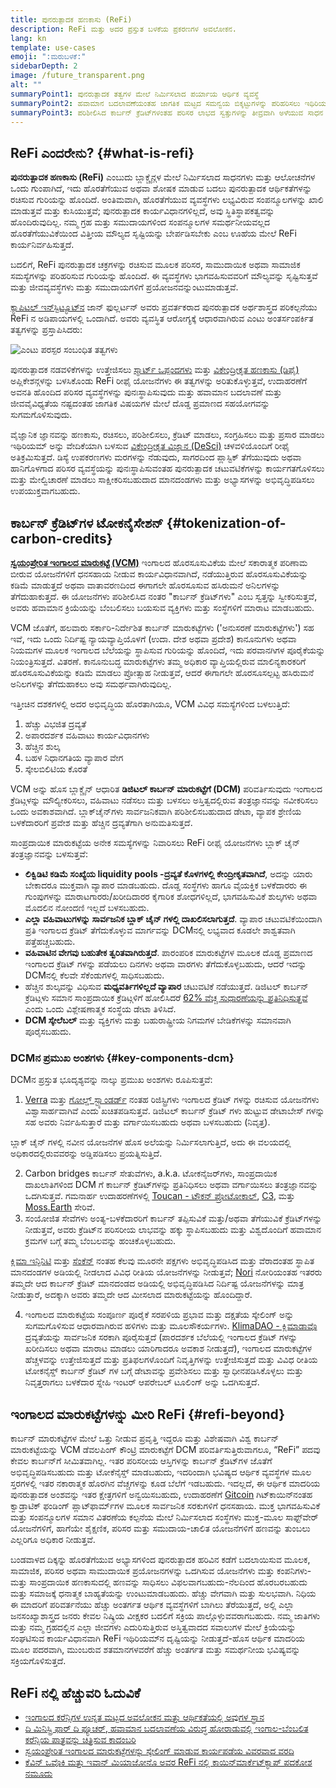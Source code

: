 ```yaml
---
title: ಪುನರುತ್ಪಾದಕ ಹಣಕಾಸು (ReFi)
description: ReFi ಮತ್ತು ಅದರ ಪ್ರಸ್ತುತ ಬಳಕೆಯ ಪ್ರಕರಣಗಳ ಅವಲೋಕನ.
lang: kn
template: use-cases
emoji: ":ಮರುಬಳಕೆ:"
sidebarDepth: 2
image: /future_transparent.png
alt: ""
summaryPoint1: ಪುನರುತ್ಪಾದಕ ತತ್ವಗಳ ಮೇಲೆ ನಿರ್ಮಿಸಲಾದ ಪರ್ಯಾಯ ಆರ್ಥಿಕ ವ್ಯವಸ್ಥೆ
summaryPoint2: ಹವಾಮಾನ ಬದಲಾವಣೆಯಂತಹ ಜಾಗತಿಕ ಮಟ್ಟದ ಸಮನ್ವಯ ಬಿಕ್ಕಟ್ಟುಗಳನ್ನು ಪರಿಹರಿಸಲು ಇಥಿರಿಯಮ್ಅನ್ನು ಬಳಸಿಕೊಳ್ಳುವ ಪ್ರಯತ್ನ
summaryPoint3: ಪರಿಶೀಲಿಸಿದ ಕಾರ್ಬನ್ ಕ್ರೆಡಿಟ್‌ಗಳಂತಹ ಪರಿಸರ ಲಾಭದ ಸ್ವತ್ತುಗಳನ್ನು ತೀವ್ರವಾಗಿ ಅಳೆಯುವ ಸಾಧನ
---
```


## ReFi ಎಂದರೇನು? {#what-is-refi}

**ಪುನರುತ್ಪಾದಕ ಹಣಕಾಸು (ReFi)** ಎಂಬುದು ಬ್ಲಾಕ್ಚೈನ್ಗಳ ಮೇಲೆ ನಿರ್ಮಿಸಲಾದ ಸಾಧನಗಳು ಮತ್ತು ಆಲೋಚನೆಗಳ ಒಂದು ಗುಂಪಾಗಿದೆ, ಇದು ಹೊರತೆಗೆಯುವ ಅಥವಾ ಶೋಷಕ ಮಾಡುವ ಬದಲು ಪುನರುತ್ಪಾದಕ ಆರ್ಥಿಕತೆಗಳನ್ನು ರಚಿಸುವ ಗುರಿಯನ್ನು ಹೊಂದಿದೆ. ಅಂತಿಮವಾಗಿ, ಹೊರತೆಗೆಯುವ ವ್ಯವಸ್ಥೆಗಳು ಲಭ್ಯವಿರುವ ಸಂಪನ್ಮೂಲಗಳನ್ನು ಖಾಲಿ ಮಾಡುತ್ತವೆ ಮತ್ತು ಕುಸಿಯುತ್ತವೆ; ಪುನರುತ್ಪಾದಕ ಕಾರ್ಯವಿಧಾನಗಳಿಲ್ಲದೆ, ಅವು ಸ್ಥಿತಿಸ್ಥಾಪಕತ್ವವನ್ನು ಹೊಂದಿರುವುದಿಲ್ಲ. ನಮ್ಮ ಗ್ರಹ ಮತ್ತು ಸಮುದಾಯಗಳಿಂದ ಸಂಪನ್ಮೂಲಗಳ ಸಮರ್ಥನೀಯವಲ್ಲದ ಹೊರತೆಗೆಯುವಿಕೆಯಿಂದ ವಿತ್ತೀಯ ಮೌಲ್ಯದ ಸೃಷ್ಟಿಯನ್ನು ಬೇರ್ಪಡಿಸಬೇಕು ಎಂಬ ಊಹೆಯ ಮೇಲೆ ReFi ಕಾರ್ಯನಿರ್ವಹಿಸುತ್ತದೆ.

ಬದಲಿಗೆ, ReFi ಪುನರುತ್ಪಾದಕ ಚಕ್ರಗಳನ್ನು ರಚಿಸುವ ಮೂಲಕ ಪರಿಸರ, ಸಾಮುದಾಯಿಕ ಅಥವಾ ಸಾಮಾಜಿಕ ಸಮಸ್ಯೆಗಳನ್ನು ಪರಿಹರಿಸುವ ಗುರಿಯನ್ನು ಹೊಂದಿದೆ. ಈ ವ್ಯವಸ್ಥೆಗಳು ಭಾಗವಹಿಸುವವರಿಗೆ ಮೌಲ್ಯವನ್ನು ಸೃಷ್ಟಿಸುತ್ತವೆ ಮತ್ತು ಜೀವವ್ಯವಸ್ಥೆಗಳು ಮತ್ತು ಸಮುದಾಯಗಳಿಗೆ ಪ್ರಯೋಜನವನ್ನುಂಟುಮಾಡುತ್ತವೆ.

[ಕ್ಯಾಪಿಟಲ್ ಇನ್‍ಸ್ಟಿಟ್ಯೂಟ್‍ನ](https://capitalinstitute.org) ಜಾನ್ ಫುಲ್ಲರ್ಟನ್ ಅವರು ಪ್ರವರ್ತಕರಾದ ಪುನರುತ್ಪಾದಕ ಅರ್ಥಶಾಸ್ತ್ರದ ಪರಿಕಲ್ಪನೆಯು ReFi ನ ಅಡಿಪಾಯಗಳಲ್ಲಿ ಒಂದಾಗಿದೆ. ಅವರು ವ್ಯವಸ್ಥಿತ ಆರೋಗ್ಯಕ್ಕೆ ಆಧಾರವಾಗಿರುವ ಎಂಟು ಅಂತರ್ಸಂಪರ್ಕಿತ ತತ್ವಗಳನ್ನು ಪ್ರಸ್ತಾಪಿಸಿದರು:

![ಎಂಟು ಪರಸ್ಪರ ಸಂಬಂಧಿತ ತತ್ವಗಳು](refi-regenerative-economy-diagram.png)

ಪುನರುತ್ಪಾದಕ ನಡವಳಿಕೆಗಳನ್ನು ಉತ್ತೇಜಿಸಲು [ಸ್ಮಾರ್ಟ್ ಒಪ್ಪಂದಗಳು](/developers/docs/smart-contracts/) ಮತ್ತು [ವಿಕೇಂದ್ರೀಕೃತ ಹಣಕಾಸು (ಡಿಫೈ)](/defi/) ಅಪ್ಲಿಕೇಶನ್ಗಳನ್ನು ಬಳಸಿಕೊಂಡು ReFi ರೀಫೈ ಯೋಜನೆಗಳು ಈ ತತ್ವಗಳನ್ನು ಅರಿತುಕೊಳ್ಳುತ್ತವೆ, ಉದಾಹರಣೆಗೆ ಅವನತಿ ಹೊಂದಿದ ಪರಿಸರ ವ್ಯವಸ್ಥೆಗಳನ್ನು ಪುನಃಸ್ಥಾಪಿಸುವುದು ಮತ್ತು ಹವಾಮಾನ ಬದಲಾವಣೆ ಮತ್ತು ಜೀವವೈವಿಧ್ಯತೆಯ ನಷ್ಟದಂತಹ ಜಾಗತಿಕ ವಿಷಯಗಳ ಮೇಲೆ ದೊಡ್ಡ ಪ್ರಮಾಣದ ಸಹಯೋಗವನ್ನು ಸುಗಮಗೊಳಿಸುವುದು.

ವೈಜ್ಞಾನಿಕ ಜ್ಞಾನವನ್ನು ಹಣಕಾಸು, ರಚಿಸಲು, ಪರಿಶೀಲಿಸಲು, ಕ್ರೆಡಿಟ್ ಮಾಡಲು, ಸಂಗ್ರಹಿಸಲು ಮತ್ತು ಪ್ರಸಾರ ಮಾಡಲು ಇಥಿರಿಯಮ್ ಅನ್ನು ವೇದಿಕೆಯಾಗಿ ಬಳಸುವ [ವಿಕೇಂದ್ರೀಕೃತ ವಿಜ್ಞಾನ (DeSci)](/desci/) ಚಳವಳಿಯೊಂದಿಗೆ ರೀಫೈ ಅತಿಕ್ರಮಿಸುತ್ತದೆ. ಡಿಸ್ಯೆ ಉಪಕರಣಗಳು ಮರಗಳನ್ನು ನೆಡುವುದು, ಸಾಗರದಿಂದ ಪ್ಲಾಸ್ಟಿಕ್ ತೆಗೆಯುವುದು ಅಥವಾ ಹಾನಿಗೊಳಗಾದ ಪರಿಸರ ವ್ಯವಸ್ಥೆಯನ್ನು ಪುನಃಸ್ಥಾಪಿಸುವಂತಹ ಪುನರುತ್ಪಾದಕ ಚಟುವಟಿಕೆಗಳನ್ನು ಕಾರ್ಯಗತಗೊಳಿಸಲು ಮತ್ತು ಮೇಲ್ವಿಚಾರಣೆ ಮಾಡಲು ಸಾಕ್ಷೀಕರಿಸಬಹುದಾದ ಮಾನದಂಡಗಳು ಮತ್ತು ಅಭ್ಯಾಸಗಳನ್ನು ಅಭಿವೃದ್ಧಿಪಡಿಸಲು ಉಪಯುಕ್ತವಾಗಬಹುದು.

## ಕಾರ್ಬನ್ ಕ್ರೆಡಿಟ್‌ಗಳ ಟೋಕನೈಸೇಶನ್ {#tokenization-of-carbon-credits}

**[ಸ್ವಯಂಪ್ರೇರಿತ ಇಂಗಾಲದ ಮಾರುಕಟ್ಟೆ (VCM)](https://climatefocus.com/so-what-voluntary-carbon-market-exactly/)** ಇಂಗಾಲದ ಹೊರಸೂಸುವಿಕೆಯ ಮೇಲೆ ಸಕಾರಾತ್ಮಕ ಪರಿಣಾಮ ಬೀರುವ ಯೋಜನೆಗಳಿಗೆ ಧನಸಹಾಯ ನೀಡುವ ಕಾರ್ಯವಿಧಾನವಾಗಿದೆ, ನಡೆಯುತ್ತಿರುವ ಹೊರಸೂಸುವಿಕೆಯನ್ನು ಕಡಿಮೆ ಮಾಡುತ್ತದೆ ಅಥವಾ ವಾತಾವರಣದಿಂದ ಈಗಾಗಲೇ ಹೊರಸೂಸುವ ಹಸಿರುಮನೆ ಅನಿಲಗಳನ್ನು ತೆಗೆದುಹಾಕುತ್ತದೆ. ಈ ಯೋಜನೆಗಳು ಪರಿಶೀಲಿಸಿದ ನಂತರ "ಕಾರ್ಬನ್ ಕ್ರೆಡಿಟ್‌ಗಳು" ಎಂಬ ಸ್ವತ್ತನ್ನು ಸ್ವೀಕರಿಸುತ್ತವೆ, ಅವರು ಹವಾಮಾನ ಕ್ರಿಯೆಯನ್ನು ಬೆಂಬಲಿಸಲು ಬಯಸುವ ವ್ಯಕ್ತಿಗಳು ಮತ್ತು ಸಂಸ್ಥೆಗಳಿಗೆ ಮಾರಾಟ ಮಾಡಬಹುದು.

VCM ಜೊತೆಗೆ, ಹಲವಾರು ಸರ್ಕಾರಿ-ನಿರ್ದೇಶಿತ ಕಾರ್ಬನ್ ಮಾರುಕಟ್ಟೆಗಳು ('ಅನುಸರಣೆ ಮಾರುಕಟ್ಟೆಗಳು') ಸಹ ಇವೆ, ಇದು ಒಂದು ನಿರ್ದಿಷ್ಟ ನ್ಯಾಯವ್ಯಾಪ್ತಿಯೊಳಗೆ (ಉದಾ. ದೇಶ ಅಥವಾ ಪ್ರದೇಶ) ಕಾನೂನುಗಳು ಅಥವಾ ನಿಯಮಗಳ ಮೂಲಕ ಇಂಗಾಲದ ಬೆಲೆಯನ್ನು ಸ್ಥಾಪಿಸುವ ಗುರಿಯನ್ನು ಹೊಂದಿದೆ, ಇದು ಪರವಾನಗಿಗಳ ಪೂರೈಕೆಯನ್ನು ನಿಯಂತ್ರಿಸುತ್ತದೆ. ವಿತರಣೆ. ಕಾನೂನುಬದ್ಧ ಮಾರುಕಟ್ಟೆಗಳು ತಮ್ಮ ಅಧಿಕಾರ ವ್ಯಾಪ್ತಿಯಲ್ಲಿರುವ ಮಾಲಿನ್ಯಕಾರಕರಿಗೆ ಹೊರಸೂಸುವಿಕೆಯನ್ನು ಕಡಿಮೆ ಮಾಡಲು ಪ್ರೋತ್ಸಾಹ ನೀಡುತ್ತವೆ, ಆದರೆ ಈಗಾಗಲೇ ಹೊರಸೂಸಲ್ಪಟ್ಟ ಹಸಿರುಮನೆ ಅನಿಲಗಳನ್ನು ತೆಗೆದುಹಾಕಲು ಅವು ಸಮರ್ಥವಾಗಿರುವುದಿಲ್ಲ.

ಇತ್ತೀಚಿನ ದಶಕಗಳಲ್ಲಿ ಅದರ ಅಭಿವೃದ್ಧಿಯ ಹೊರತಾಗಿಯೂ, VCM ವಿವಿಧ ಸಮಸ್ಯೆಗಳಿಂದ ಬಳಲುತ್ತಿದೆ:

1. ಹೆಚ್ಚು ವಿಭಜಿತ ದ್ರವ್ಯತೆ
2. ಅಪಾರದರ್ಶಕ ವಹಿವಾಟು ಕಾರ್ಯವಿಧಾನಗಳು
3. ಹೆಚ್ಚಿನ ಶುಲ್ಕ
4. ಬಹಳ ನಿಧಾನಗತಿಯ ವ್ಯಾಪಾರ ವೇಗ
5. ಸ್ಕೇಲಬಿಲಿಟಿಯ ಕೊರತೆ

VCM ಅನ್ನು ಹೊಸ ಬ್ಲಾಕ್ಚೈನ್ ಆಧಾರಿತ **ಡಿಜಿಟಲ್ ಕಾರ್ಬನ್ ಮಾರುಕಟ್ಟೆಗೆ (DCM)** ಪರಿವರ್ತಿಸುವುದು ಇಂಗಾಲದ ಕ್ರೆಡಿಟ್ಗಳನ್ನು ಮೌಲ್ಯೀಕರಿಸಲು, ವಹಿವಾಟು ನಡೆಸಲು ಮತ್ತು ಬಳಸಲು ಅಸ್ತಿತ್ವದಲ್ಲಿರುವ ತಂತ್ರಜ್ಞಾನವನ್ನು ನವೀಕರಿಸಲು ಒಂದು ಅವಕಾಶವಾಗಿದೆ. ಬ್ಲಾಕ್‌ಚೈನ್‌ಗಳು ಸಾರ್ವಜನಿಕವಾಗಿ ಪರಿಶೀಲಿಸಬಹುದಾದ ಡೇಟಾ, ವ್ಯಾಪಕ ಶ್ರೇಣಿಯ ಬಳಕೆದಾರರಿಗೆ ಪ್ರವೇಶ ಮತ್ತು ಹೆಚ್ಚಿನ ದ್ರವ್ಯತೆಗಾಗಿ ಅನುಮತಿಸುತ್ತದೆ.

ಸಾಂಪ್ರದಾಯಿಕ ಮಾರುಕಟ್ಟೆಯ ಅನೇಕ ಸಮಸ್ಯೆಗಳನ್ನು ನಿವಾರಿಸಲು ReFi ರೀಫೈ ಯೋಜನೆಗಳು ಬ್ಲಾಕ್ ಚೈನ್ ತಂತ್ರಜ್ಞಾನವನ್ನು ಬಳಸುತ್ತವೆ:

- **ಲಿಕ್ವಿಡಿಟಿ ಕಡಿಮೆ ಸಂಖ್ಯೆಯ liquidity pools -ದ್ರವ್ಯತೆ ಕೊಳಗಳಲ್ಲಿ ಕೇಂದ್ರೀಕೃತವಾಗಿದೆ**, ಅದನ್ನು ಯಾರು ಬೇಕಾದರೂ ಮುಕ್ತವಾಗಿ ವ್ಯಾಪಾರ ಮಾಡಬಹುದು. ದೊಡ್ಡ ಸಂಸ್ಥೆಗಳು ಹಾಗೂ ವೈಯಕ್ತಿಕ ಬಳಕೆದಾರರು ಈ ಗುಂಪುಗಳನ್ನು ಮಾರಾಟಗಾರರು/ಖರೀದಿದಾರರ ಕೈಗಾರಿಕ ಶೋಧಗಳಿಲ್ಲದೆ, ಭಾಗವಹಿಸುವಿಕೆ ಶುಲ್ಕಗಳು ಅಥವಾ ಮೊದಲಿನ ನೋಂದಣಿ ಇಲ್ಲದೆ ಬಳಸಬಹುದು.
- **ಎಲ್ಲಾ ವಹಿವಾಟುಗಳನ್ನು ಸಾರ್ವಜನಿಕ ಬ್ಲಾಕ್ ಚೈನ್ ಗಳಲ್ಲಿ ದಾಖಲಿಸಲಾಗುತ್ತದೆ**. ವ್ಯಾಪಾರ ಚಟುವಟಿಕೆಯಿಂದಾಗಿ ಪ್ರತಿ ಇಂಗಾಲದ ಕ್ರೆಡಿಟ್ ತೆಗೆದುಕೊಳ್ಳುವ ಮಾರ್ಗವನ್ನು DCMನಲ್ಲಿ ಲಭ್ಯವಾದ ಕೂಡಲೇ ಶಾಶ್ವತವಾಗಿ ಪತ್ತೆಹಚ್ಚಬಹುದು.
- **ವಹಿವಾಟಿನ ವೇಗವು ಬಹುತೇಕ ತ್ವರಿತವಾಗಿರುತ್ತದೆ**. ಪಾರಂಪರಿಕ ಮಾರುಕಟ್ಟೆಗಳ ಮೂಲಕ ದೊಡ್ಡ ಪ್ರಮಾಣದ ಇಂಗಾಲದ ಕ್ರೆಡಿಟ್ ಗಳನ್ನು ಪಡೆಯಲು ದಿನಗಳು ಅಥವಾ ವಾರಗಳು ತೆಗೆದುಕೊಳ್ಳಬಹುದು, ಆದರೆ ಇದನ್ನು DCMನಲ್ಲಿ ಕೆಲವೇ ಸೆಕೆಂಡುಗಳಲ್ಲಿ ಸಾಧಿಸಬಹುದು.
- ಹೆಚ್ಚಿನ ಶುಲ್ಕವನ್ನು ವಿಧಿಸುವ **ಮಧ್ಯವರ್ತಿಗಳಿಲ್ಲದೆ ವ್ಯಾಪಾರ** ಚಟುವಟಿಕೆ ನಡೆಯುತ್ತದೆ. ಡಿಜಿಟಲ್ ಕಾರ್ಬನ್ ಕ್ರೆಡಿಟ್ಗಳು ಸಮಾನ ಸಾಂಪ್ರದಾಯಿಕ ಕ್ರೆಡಿಟ್ಗಳಿಗೆ ಹೋಲಿಸಿದರೆ [62% ವೆಚ್ಚ ಸುಧಾರಣೆಯನ್ನು ಪ್ರತಿನಿಧಿಸುತ್ತವೆ](https://www.klimadao.finance/blog/klimadao-analysis-of-the-base-carbon-tonne) ಎಂದು ಒಂದು ವಿಶ್ಲೇಷಣಾತ್ಮಕ ಸಂಸ್ಥೆಯ ಡೇಟಾ ತಿಳಿಸಿದೆ.
- **DCM ಸ್ಕೇಲೆಬಲ್** ಮತ್ತು ವ್ಯಕ್ತಿಗಳು ಮತ್ತು ಬಹುರಾಷ್ಟ್ರೀಯ ನಿಗಮಗಳ ಬೇಡಿಕೆಗಳನ್ನು ಸಮಾನವಾಗಿ ಪೂರೈಸಬಹುದು.

### DCMನ ಪ್ರಮುಖ ಅಂಶಗಳು {#key-components-dcm}

DCMನ ಪ್ರಸ್ತುತ ಭೂದೃಶ್ಯವನ್ನು ನಾಲ್ಕು ಪ್ರಮುಖ ಅಂಶಗಳು ರೂಪಿಸುತ್ತವೆ:

1. [Verra](https://verra.org/project/vcs-program/registry-system/) ಮತ್ತು [ಗೋಲ್ಡ್ ಸ್ಟ್ಯಾಂಡರ್ಡ್](https://www.goldstandard.org/) ನಂತಹ ರಿಜಿಸ್ಟ್ರಿಗಳು ಇಂಗಾಲದ ಕ್ರೆಡಿಟ್ ಗಳನ್ನು ರಚಿಸುವ ಯೋಜನೆಗಳು ವಿಶ್ವಾಸಾರ್ಹವಾಗಿವೆ ಎಂದು ಖಚಿತಪಡಿಸುತ್ತವೆ. ಡಿಜಿಟಲ್ ಕಾರ್ಬನ್ ಕ್ರೆಡಿಟ್ ಗಳು ಹುಟ್ಟುವ ಡೇಟಾಬೇಸ್ ಗಳನ್ನು ಸಹ ಅವರು ನಿರ್ವಹಿಸುತ್ತಾರೆ ಮತ್ತು ವರ್ಗಾಯಿಸಬಹುದು ಅಥವಾ ಬಳಸಬಹುದು (ನಿವೃತ್ತ).

ಬ್ಲಾಕ್ ಚೈನ್ ಗಳಲ್ಲಿ ನವೀನ ಯೋಜನೆಗಳ ಹೊಸ ಅಲೆಯನ್ನು ನಿರ್ಮಿಸಲಾಗುತ್ತಿದೆ, ಅದು ಈ ವಲಯದಲ್ಲಿ ಅಧಿಕಾರದಲ್ಲಿರುವವರನ್ನು ಅಡ್ಡಿಪಡಿಸಲು ಪ್ರಯತ್ನಿಸುತ್ತಿದೆ.

2. Carbon bridges ಕಾರ್ಬನ್ ಸೇತುವೆಗಳು, a.k.a. ಟೋಕನೈಜರ್‌ಗಳು, ಸಾಂಪ್ರದಾಯಿಕ ದಾಖಲಾತಿಗಳಿಂದ DCM ಗೆ ಕಾರ್ಬನ್ ಕ್ರೆಡಿಟ್‌ಗಳನ್ನು ಪ್ರತಿನಿಧಿಸಲು ಅಥವಾ ವರ್ಗಾಯಿಸಲು ತಂತ್ರಜ್ಞಾನವನ್ನು ಒದಗಿಸುತ್ತವೆ. ಗಮನಾರ್ಹ ಉದಾಹರಣೆಗಳಲ್ಲಿ [Toucan - ಟೌಕನ್ ಪ್ರೋಟೋಕಾಲ್](https://toucan.earth/), [C3](https://c3.app/), ಮತ್ತು [Moss.Earth](https://moss.earth/) ಸೇರಿವೆ.
3. ಸಂಯೋಜಿತ ಸೇವೆಗಳು ಅಂತ್ಯ-ಬಳಕೆದಾರರಿಗೆ ಕಾರ್ಬನ್ ತಪ್ಪಿಸುವಿಕೆ ಮತ್ತು/ಅಥವಾ ತೆಗೆಯುವಿಕೆ ಕ್ರೆಡಿಟ್‌ಗಳನ್ನು ನೀಡುತ್ತವೆ, ಅವರು ಕ್ರೆಡಿಟ್‌ನ ಪರಿಸರೀಯ ಲಾಭವನ್ನು ಹಕ್ಕು ಸ್ಥಾಪಿಸಬಹುದು ಮತ್ತು ವಿಶ್ವದೊಂದಿಗೆ ಹವಾಮಾನ ಕ್ರಮಗಳ ಬಗ್ಗೆ ತಮ್ಮ ಬೆಂಬಲವನ್ನು ಹಂಚಿಕೊಳ್ಳಬಹುದು.

[ಕ್ಲಿಮಾ ಇನ್ಫಿನಿಟಿ](https://www.klimadao.finance/infinity) ಮತ್ತು [ಸೆಂಕೆನ್](https://senken.io/) ನಂತಹ ಕೆಲವು ಮೂರನೇ ಪಕ್ಷಗಳು ಅಭಿವೃದ್ಧಿಪಡಿಸಿದ ಮತ್ತು ವೆರಾದಂತಹ ಸ್ಥಾಪಿತ ಮಾನದಂಡಗಳ ಅಡಿಯಲ್ಲಿ ನೀಡಲಾದ ವಿವಿಧ ರೀತಿಯ ಯೋಜನೆಗಳನ್ನು ನೀಡುತ್ತವೆ; [Nori](https://nori.com/) ನೋರಿಯಂತಹ ಇತರರು ತಮ್ಮದೇ ಆದ ಕಾರ್ಬನ್ ಕ್ರೆಡಿಟ್ ಮಾನದಂಡದ ಅಡಿಯಲ್ಲಿ ಅಭಿವೃದ್ಧಿಪಡಿಸಿದ ನಿರ್ದಿಷ್ಟ ಯೋಜನೆಗಳನ್ನು ಮಾತ್ರ ನೀಡುತ್ತಾರೆ, ಅದಕ್ಕಾಗಿ ಅವರು ತಮ್ಮದೇ ಆದ ಮೀಸಲಾದ ಮಾರುಕಟ್ಟೆಯನ್ನು ಹೊಂದಿದ್ದಾರೆ.

4. ಇಂಗಾಲದ ಮಾರುಕಟ್ಟೆಯ ಸಂಪೂರ್ಣ ಪೂರೈಕೆ ಸರಪಳಿಯ ಪ್ರಭಾವ ಮತ್ತು ದಕ್ಷತೆಯ ಸ್ಕೇಲಿಂಗ್ ಅನ್ನು ಸುಗಮಗೊಳಿಸುವ ಆಧಾರವಾಗಿರುವ ಹಳಿಗಳು ಮತ್ತು ಮೂಲಸೌಕರ್ಯಗಳು. [KlimaDAO - ಕ್ಲಿಮಾಡಾವೊ](http://klimadao.finance/) ದ್ರವ್ಯತೆಯನ್ನು ಸಾರ್ವಜನಿಕ ಸರಕಾಗಿ ಪೂರೈಸುತ್ತದೆ (ಪಾರದರ್ಶಕ ಬೆಲೆಯಲ್ಲಿ ಇಂಗಾಲದ ಕ್ರೆಡಿಟ್ ಗಳನ್ನು ಖರೀದಿಸಲು ಅಥವಾ ಮಾರಾಟ ಮಾಡಲು ಯಾರಿಗಾದರೂ ಅವಕಾಶ ನೀಡುತ್ತದೆ), ಇಂಗಾಲದ ಮಾರುಕಟ್ಟೆಗಳ ಹೆಚ್ಚಳವನ್ನು ಉತ್ತೇಜಿಸುತ್ತದೆ ಮತ್ತು ಪ್ರತಿಫಲಗಳೊಂದಿಗೆ ನಿವೃತ್ತಿಗಳನ್ನು ಉತ್ತೇಜಿಸುತ್ತದೆ ಮತ್ತು ವಿವಿಧ ರೀತಿಯ ಟೋಕನೈಸ್ಡ್ ಕಾರ್ಬನ್ ಕ್ರೆಡಿಟ್ ಗಳ ಬಗ್ಗೆ ಡೇಟಾವನ್ನು ಪ್ರವೇಶಿಸಲು ಮತ್ತು ಸ್ವಾಧೀನಪಡಿಸಿಕೊಳ್ಳಲು ಮತ್ತು ನಿವೃತ್ತರಾಗಲು ಬಳಕೆದಾರ ಸ್ನೇಹಿ ಇಂಟರ್ ಆಪರೇಬಲ್ ಟೂಲಿಂಗ್ ಅನ್ನು ಒದಗಿಸುತ್ತದೆ.

## ಇಂಗಾಲದ ಮಾರುಕಟ್ಟೆಗಳನ್ನು ಮೀರಿ ReFi {#refi-beyond}

ಕಾರ್ಬನ್ ಮಾರುಕಟ್ಟೆಗಳ ಮೇಲೆ ಒತ್ತು ನೀಡುವ ಪ್ರವೃತ್ತಿ ಇದ್ದರೂ ಮತ್ತು ವಿಶೇಷವಾಗಿ ವಿಶ್ವ ಕಾರ್ಬನ್ ಮಾರುಕಟ್ಟೆಯನ್ನು VCM ಡೆವಲಪಿಂಗ್ ಕೌಂಟ್ರಿ ಮಾರುಕಟ್ಟೆಗೆ DCM ಪರಿವರ್ತಿಸುತ್ತಿರುವಾಗಲೂ, “ReFi” ಪದವು ಕೇವಲ ಕಾರ್ಬನ್‌ಗೆ ಸೀಮಿತವಾಗಿಲ್ಲ. ಇತರ ಪರಿಸರೀಯ ಆಸ್ತಿಗಳನ್ನು ಕಾರ್ಬನ್ ಕ್ರೆಡಿಟ್‌ಗಳ ಜೊತೆಗೆ ಅಭಿವೃದ್ಧಿಪಡಿಸಬಹುದು ಮತ್ತು ಟೋಕೆನೈಸ್ಡ್ ಮಾಡಬಹುದು, ಇದರಿಂದಾಗಿ ಭವಿಷ್ಯದ ಆರ್ಥಿಕ ವ್ಯವಸ್ಥೆಗಳ ಮೂಲ ಸ್ತರಗಳಲ್ಲಿ ಇತರ ನಕಾರಾತ್ಮಕ ಹೊರಗಿನ ವೆಚ್ಚಗಳನ್ನು ಕೂಡ ಬೆಲೆಗೆ ಇಡಬಹುದು. ಇದಲ್ಲದೆ, ಈ ಆರ್ಥಿಕ ಮಾದರಿಯ ಪುನರುತ್ಪಾದಕ ಅಂಶವನ್ನು ಇತರ ಕ್ಷೇತ್ರಗಳಿಗೆ ಅನ್ವಯಿಸಬಹುದು, ಉದಾಹರಣೆಗೆ [Gitcoin](https://gitcoin.co/) ಗಿಟ್‍ಕಾಯಿನ್‍ನಂತಹ ಕ್ವಾಡ್ರಾಟಿಕ್ ಫಂಡಿಂಗ್ ಪ್ಲಾಟ್‍ಫಾರ್ಮ್‍ಗಳ ಮೂಲಕ ಸಾರ್ವಜನಿಕ ಸರಕುಗಳಿಗೆ ಧನಸಹಾಯ. ಮುಕ್ತ ಭಾಗವಹಿಸುವಿಕೆ ಮತ್ತು ಸಂಪನ್ಮೂಲಗಳ ಸಮಾನ ವಿತರಣೆಯ ಕಲ್ಪನೆಯ ಮೇಲೆ ನಿರ್ಮಿಸಲಾದ ಸಂಸ್ಥೆಗಳು ಮುಕ್ತ-ಮೂಲ ಸಾಫ್ಟ್‌ವೇರ್ ಯೋಜನೆಗಳಿಗೆ, ಹಾಗೆಯೇ ಶೈಕ್ಷಣಿಕ, ಪರಿಸರ ಮತ್ತು ಸಮುದಾಯ-ಚಾಲಿತ ಯೋಜನೆಗಳಿಗೆ ಹಣವನ್ನು ತುಂಬಲು ಎಲ್ಲರಿಗೂ ಅಧಿಕಾರ ನೀಡುತ್ತವೆ.

ಬಂಡವಾಳದ ದಿಕ್ಕನ್ನು ಹೊರತೆಗೆಯುವ ಅಭ್ಯಾಸಗಳಿಂದ ಪುನರುತ್ಪಾದಕ ಹರಿವಿನ ಕಡೆಗೆ ಬದಲಾಯಿಸುವ ಮೂಲಕ, ಸಾಮಾಜಿಕ, ಪರಿಸರ ಅಥವಾ ಸಾಮುದಾಯಿಕ ಪ್ರಯೋಜನಗಳನ್ನು ಒದಗಿಸುವ ಯೋಜನೆಗಳು ಮತ್ತು ಕಂಪನಿಗಳು-ಮತ್ತು ಸಾಂಪ್ರದಾಯಿಕ ಹಣಕಾಸುದಲ್ಲಿ ಹಣವನ್ನು ಸಾಧಿಸಲು ವಿಫಲವಾಗಬಹುದು-ನೆಲದಿಂದ ಹೊರಬರಬಹುದು ಮತ್ತು ಸಮಾಜಕ್ಕೆ ಧನಾತ್ಮಕ ಬಾಹ್ಯತೆಯನ್ನು ಉಂಟುಮಾಡಬಹುದು. ಹೆಚ್ಚು ವೇಗವಾಗಿ ಮತ್ತು ಸುಲಭವಾಗಿ. ನಿಧಿಯ ಈ ಮಾದರಿಗೆ ಪರಿವರ್ತನೆಯು ಹೆಚ್ಚು ಅಂತರ್ಗತ ಆರ್ಥಿಕ ವ್ಯವಸ್ಥೆಗಳಿಗೆ ಬಾಗಿಲು ತೆರೆಯುತ್ತದೆ, ಅಲ್ಲಿ ಎಲ್ಲಾ ಜನಸಂಖ್ಯಾಶಾಸ್ತ್ರದ ಜನರು ಕೇವಲ ನಿಷ್ಕ್ರಿಯ ವೀಕ್ಷಕರ ಬದಲಿಗೆ ಸಕ್ರಿಯ ಪಾಲ್ಗೊಳ್ಳುವವರಾಗಬಹುದು. ನಮ್ಮ ಜಾತಿಗಳು ಮತ್ತು ನಮ್ಮ ಗ್ರಹದಲ್ಲಿನ ಎಲ್ಲಾ ಜೀವಗಳು ಎದುರಿಸುತ್ತಿರುವ ಅಸ್ತಿತ್ವವಾದದ ಸವಾಲುಗಳ ಮೇಲೆ ಕ್ರಿಯೆಯನ್ನು ಸಂಘಟಿಸುವ ಕಾರ್ಯವಿಧಾನವಾಗಿ ReFi ಇಥಿರಿಯಮ್‍ನ ದೃಷ್ಟಿಯನ್ನು ನೀಡುತ್ತದೆ-ಹೊಸ ಆರ್ಥಿಕ ಮಾದರಿಯ ಮೂಲ ಪದರವಾಗಿ, ಮುಂಬರುವ ಶತಮಾನಗಳವರೆಗೆ ಹೆಚ್ಚು ಅಂತರ್ಗತ ಮತ್ತು ಸಮರ್ಥನೀಯ ಭವಿಷ್ಯವನ್ನು ಸಕ್ರಿಯಗೊಳಿಸುತ್ತದೆ.

## ReFi ನಲ್ಲಿ ಹೆಚ್ಚುವರಿ ಓದುವಿಕೆ

- [ಇಂಗಾಲದ ಕರೆನ್ಸಿಗಳ ಉನ್ನತ ಮಟ್ಟದ ಅವಲೋಕನ ಮತ್ತು ಆರ್ಥಿಕತೆಯಲ್ಲಿ ಅವುಗಳ ಸ್ಥಾನ](https://www.klimadao.finance/blog/the-vision-of-a-carbon-currency)
- [ದಿ ಮಿನಿಸ್ಟ್ರಿ ಫಾರ್ ದಿ ಫ್ಯೂಚರ್, ಹವಾಮಾನ ಬದಲಾವಣೆಯ ವಿರುದ್ಧ ಹೋರಾಡುವಲ್ಲಿ ಇಂಗಾಲ-ಬೆಂಬಲಿತ ಕರೆನ್ಸಿಯ ಪಾತ್ರವನ್ನು ಚಿತ್ರಿಸುವ ಕಾದಂಬರಿ](https://en.wikipedia.org/wiki/The_Ministry_for_the_Future)
- [ಸ್ವಯಂಪ್ರೇರಿತ ಇಂಗಾಲದ ಮಾರುಕಟ್ಟೆಗಳನ್ನು ಸ್ಕೇಲಿಂಗ್ ಮಾಡುವ ಕಾರ್ಯಪಡೆಯ ವಿವರವಾದ ವರದಿ](https://www.iif.com/Portals/1/Files/TSVCM_Report.pdf)
- [ಕೆವಿನ್ ಒವೊಕಿ ಮತ್ತು ಇವಾನ್ ಮಿಯಾಜೋನೊ ಅವರ ReFi ನಲ್ಲಿ ಕಾಯಿನ್‍ಮಾರ್ಕೆಟ್‍ಕ್ಯಾಪ್ ಪದಕೋಶ ನಮೂದು](https://coinmarketcap.com/alexandria/glossary/regenerative-finance-refi)
